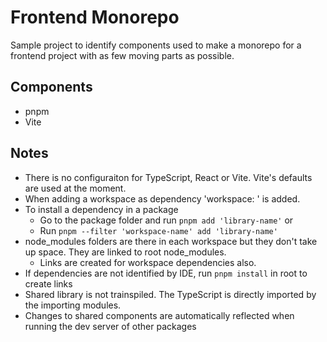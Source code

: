 # Frontend Monorepo

Sample project to identify components used to make a monorepo for a frontend project with as few moving parts as possible.

## Components

- pnpm
- Vite

## Notes

- There is no configuraiton for TypeScript, React or Vite. Vite's defaults are used at the moment.
- When adding a workspace as dependency 'workspace: ' is added.
- To install a dependency in a package
  - Go to the package folder and run `pnpm add 'library-name'` or
  - Run `pnpm --filter 'workspace-name' add 'library-name'`
- node_modules folders are there in each workspace but they don't take up space. They are linked to root node_modules.
  - Links are created for workspace dependencies also.
- If dependencies are not identified by IDE, run `pnpm install` in root to create links
- Shared library is not trainspiled. The TypeScript is directly imported by the importing modules.
- Changes to shared components are automatically reflected when running the dev server of other packages